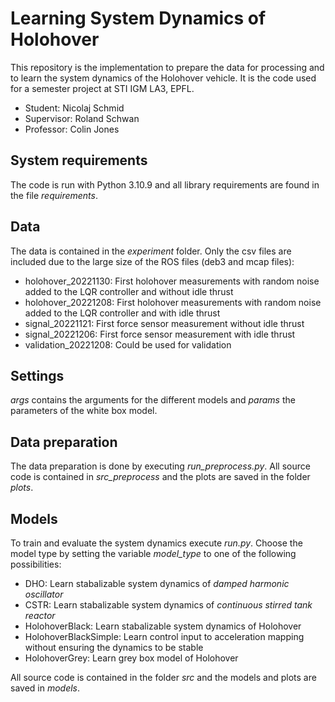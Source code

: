 # Learning System Dynamics of Holohover
This repository is the implementation to prepare the data for processing and to learn the system dynamics of the Holohover vehicle. It is the code used for a semester project at STI IGM LA3, EPFL.
* Student: Nicolaj Schmid
* Supervisor: Roland Schwan
* Professor: Colin Jones

## System requirements
The code is run with Python 3.10.9 and all library requirements are found in the file _requirements_.

## Data
The data is contained in the _experiment_ folder. Only the csv files are included due to the large size of the ROS files (deb3 and mcap files):
* holohover_20221130: First holohover measurements with random noise added to the LQR controller and without idle thrust
* holohover_20221208: First holohover measurements with random noise added to the LQR controller and with idle thrust
* signal_20221121: First force sensor measurement without idle thrust
* signal_20221206: First force sensor measurement with idle thrust
* validation_20221208: Could be used for validation

## Settings
_args_ contains the arguments for the different models and _params_ the parameters of the white box model.

## Data preparation
The data preparation is done by executing _run_preprocess.py_. All source code is contained in _src_preprocess_ and the plots are saved in the folder _plots_.

## Models
To train and evaluate the system dynamics execute _run.py_. Choose the model type by setting the variable _model_type_ to one of the following possibilities:
* DHO: Learn stabalizable system dynamics of _damped harmonic oscillator_
* CSTR: Learn stabalizable system dynamics of _continuous stirred tank reactor_
* HolohoverBlack: Learn stabalizable system dynamics of Holohover
* HolohoverBlackSimple: Learn control input to acceleration mapping without ensuring the dynamics to be stable
* HolohoverGrey: Learn grey box model of Holohover

All source code is contained in the folder _src_ and the models and plots are saved in _models_.

